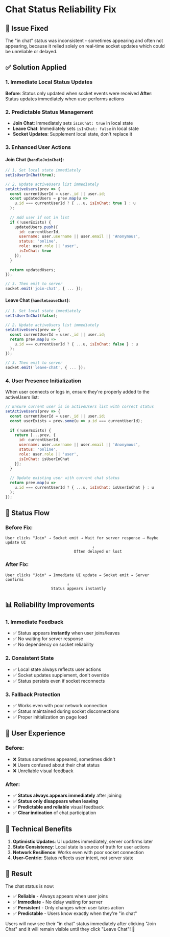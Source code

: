 # Chat Status Reliability Fix

## 🎯 **Issue Fixed**
The "in chat" status was inconsistent - sometimes appearing and often not appearing, because it relied solely on real-time socket updates which could be unreliable or delayed.

## ✅ **Solution Applied**

### **1. Immediate Local Status Updates**
**Before**: Status only updated when socket events were received
**After**: Status updates immediately when user performs actions

### **2. Predictable Status Management**
- **Join Chat**: Immediately sets `isInChat: true` in local state
- **Leave Chat**: Immediately sets `isInChat: false` in local state
- **Socket Updates**: Supplement local state, don't replace it

### **3. Enhanced User Actions**

#### **Join Chat (`handleJoinChat`)**:
```javascript
// 1. Set local state immediately
setIsUserInChat(true);

// 2. Update activeUsers list immediately
setActiveUsers(prev => {
  const currentUserId = user._id || user.id;
  const updatedUsers = prev.map(u => 
    u.id === currentUserId ? { ...u, isInChat: true } : u
  );
  
  // Add user if not in list
  if (!userExists) {
    updatedUsers.push({
      id: currentUserId,
      username: user.username || user.email || 'Anonymous',
      status: 'online',
      role: user.role || 'user',
      isInChat: true
    });
  }
  
  return updatedUsers;
});

// 3. Then emit to server
socket.emit('join-chat', { ... });
```

#### **Leave Chat (`handleLeaveChat`)**:
```javascript
// 1. Set local state immediately
setIsUserInChat(false);

// 2. Update activeUsers list immediately
setActiveUsers(prev => {
  const currentUserId = user._id || user.id;
  return prev.map(u => 
    u.id === currentUserId ? { ...u, isInChat: false } : u
  );
});

// 3. Then emit to server
socket.emit('leave-chat', { ... });
```

### **4. User Presence Initialization**
When user connects or logs in, ensure they're properly added to the activeUsers list:

```javascript
// Ensure current user is in activeUsers list with correct status
setActiveUsers(prev => {
  const currentUserId = user._id || user.id;
  const userExists = prev.some(u => u.id === currentUserId);
  
  if (!userExists) {
    return [...prev, {
      id: currentUserId,
      username: user.username || user.email || 'Anonymous',
      status: 'online',
      role: user.role || 'user',
      isInChat: isUserInChat
    }];
  }
  
  // Update existing user with current chat status
  return prev.map(u => 
    u.id === currentUserId ? { ...u, isInChat: isUserInChat } : u
  );
});
```

## 🔄 **Status Flow**

### **Before Fix:**
```
User clicks "Join" → Socket emit → Wait for server response → Maybe update UI
                                      ↓
                              Often delayed or lost
```

### **After Fix:**
```
User clicks "Join" → Immediate UI update → Socket emit → Server confirms
                           ↓
                    Status appears instantly
```

## 📊 **Reliability Improvements**

### **1. Immediate Feedback**
- ✅ Status appears **instantly** when user joins/leaves
- ✅ No waiting for server response
- ✅ No dependency on socket reliability

### **2. Consistent State**
- ✅ Local state always reflects user actions
- ✅ Socket updates supplement, don't override
- ✅ Status persists even if socket reconnects

### **3. Fallback Protection**
- ✅ Works even with poor network connection
- ✅ Status maintained during socket disconnections
- ✅ Proper initialization on page load

## 🎯 **User Experience**

### **Before:**
- ❌ Status sometimes appeared, sometimes didn't
- ❌ Users confused about their chat status
- ❌ Unreliable visual feedback

### **After:**
- ✅ **Status always appears immediately** after joining
- ✅ **Status only disappears when leaving**
- ✅ **Predictable and reliable** visual feedback
- ✅ **Clear indication** of chat participation

## 🔧 **Technical Benefits**

1. **Optimistic Updates**: UI updates immediately, server confirms later
2. **State Consistency**: Local state is source of truth for user actions
3. **Network Resilience**: Works even with poor socket connection
4. **User-Centric**: Status reflects user intent, not server state

## 🚀 **Result**

The chat status is now:
- ✅ **Reliable** - Always appears when user joins
- ✅ **Immediate** - No delay waiting for server
- ✅ **Persistent** - Only changes when user takes action
- ✅ **Predictable** - Users know exactly when they're "in chat"

Users will now see their "in chat" status immediately after clicking "Join Chat" and it will remain visible until they click "Leave Chat"! 🎯